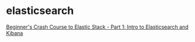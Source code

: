 # elasticsearch

[Beginner's Crash Course to Elastic Stack - Part 1: Intro to Elasticsearch and Kibana](https://www.youtube.com/watch?v=gS_nHTWZEJ8)
